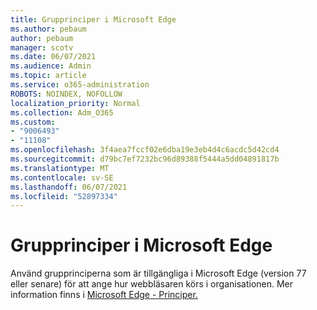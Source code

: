 ```yaml
---
title: Grupprinciper i Microsoft Edge
ms.author: pebaum
author: pebaum
manager: scotv
ms.date: 06/07/2021
ms.audience: Admin
ms.topic: article
ms.service: o365-administration
ROBOTS: NOINDEX, NOFOLLOW
localization_priority: Normal
ms.collection: Adm_O365
ms.custom:
- "9006493"
- "11108"
ms.openlocfilehash: 3f4aea7fccf02e6dba19e3eb4d4c6acdc5d42cd4
ms.sourcegitcommit: d79bc7ef7232bc96d89388f5444a5dd04891817b
ms.translationtype: MT
ms.contentlocale: sv-SE
ms.lasthandoff: 06/07/2021
ms.locfileid: "52897334"
---
```

# <a name="group-policies-in-microsoft-edge"></a>Grupprinciper i Microsoft Edge

Använd grupprinciperna som är tillgängliga i Microsoft Edge (version 77 eller senare) för att ange hur webbläsaren körs i organisationen. Mer information finns i [Microsoft Edge - Principer.](/deployedge/microsoft-edge-policies#available-policies)